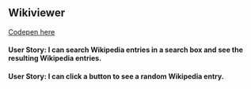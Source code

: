 ## Wikiviewer
[Codepen here](http://codepen.io/ohohoreos/pen/evdejQ)
#### User Story: I can search Wikipedia entries in a search box and see the resulting Wikipedia entries.
#### User Story: I can click a button to see a random Wikipedia entry.

 
